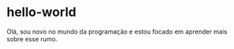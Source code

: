 # hello-world
Olá, sou novo no mundo da programação e estou focado em aprender mais sobre esse rumo.
